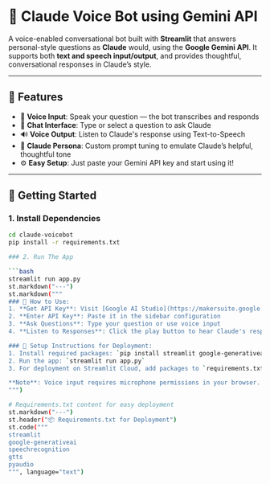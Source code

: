 
# 🤖 Claude Voice Bot using Gemini API

A voice-enabled conversational bot built with **Streamlit** that answers personal-style questions as **Claude** would, using the **Google Gemini API**. It supports both **text and speech input/output**, and provides thoughtful, conversational responses in Claude’s style.

---

## 🌟 Features

- 🎤 **Voice Input**: Speak your question — the bot transcribes and responds
- 💬 **Chat Interface**: Type or select a question to ask Claude
- 🔊 **Voice Output**: Listen to Claude's response using Text-to-Speech
- 🧠 **Claude Persona**: Custom prompt tuning to emulate Claude’s helpful, thoughtful tone
- ⚙️ **Easy Setup**: Just paste your Gemini API key and start using it!

---

## 🚀 Getting Started

### 1. Install Dependencies

```bash
cd claude-voicebot
pip install -r requirements.txt

### 2. Run The App

```bash
streamlit run app.py
st.markdown("---")
st.markdown("""
### 🚀 How to Use:
1. **Get API Key**: Visit [Google AI Studio](https://makersuite.google.com/app/apikey) to get your free Gemini API key
2. **Enter API Key**: Paste it in the sidebar configuration
3. **Ask Questions**: Type your question or use voice input
4. **Listen to Responses**: Click the play button to hear Claude's responses

### 📝 Setup Instructions for Deployment:
1. Install required packages: `pip install streamlit google-generativeai speechrecognition gtts pyaudio`
2. Run the app: `streamlit run app.py`
3. For deployment on Streamlit Cloud, add packages to `requirements.txt`

**Note**: Voice input requires microphone permissions in your browser.
""")

# Requirements.txt content for easy deployment
st.markdown("---")
st.header("📦 Requirements.txt for Deployment")
st.code("""
streamlit
google-generativeai
speechrecognition
gtts
pyaudio
""", language="text")




